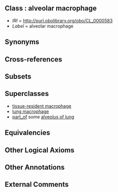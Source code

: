 
## Class : alveolar macrophage

 * *IRI* = http://purl.obolibrary.org/obo/CL_0000583
 * *Label* = alveolar macrophage

## Synonyms


## Cross-references


## Subsets


## Superclasses

 * [tissue-resident macrophage](../../CL/64/CL_0000864.md)
 * [lung macrophage](../../CL/03/CL_1001603.md)
 * [part_of](../../BFO/50/BFO_0000050.md) some [alveolus of lung](../../UBERON/99/UBERON_0002299.md)

## Equivalencies


## Other Logical Axioms


## Other Annotations


## External Comments

